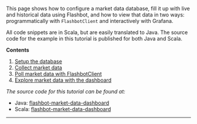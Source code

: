 This page shows how to configure a market data database, fill it up with live and historical data using Flashbot,
and how to view that data in two ways: programmatically with `FlashbotClient` and interactively with Grafana.

All code snippets are in Scala, but are easily translated to Java. The source code for the example
in this tutorial is published for both Java and Scala.

**Contents**
1. [Setup the database](https://github.com/infixtrading/flashbot/wiki/Tutorial:-Backtesting-a-Built-In-Strategy#1-collect-market-data)
2. [Collect market data](https://github.com/infixtrading/flashbot/wiki/Tutorial:-Backtesting-a-Built-In-Strategy#2-run-backtests-using-flashbotclient)
3. [Poll market data with FlashbotClient](https://github.com/infixtrading/flashbot/wiki/Tutorial:-Backtesting-a-Built-In-Strategy#3-run-backtests-using-the-dashboard)
4. [Explore market data with the dashboard](https://github.com/infixtrading/flashbot/wiki/Tutorial:-Backtesting-a-Built-In-Strategy#3-run-backtests-using-the-dashboard)

*The source code for this tutorial can be found at:*
* Java: [flashbot-market-data-dashboard](https://github.com/infixtrading/flashbot-java-examples/tree/master/flashbot-market-data-dashboard)
* Scala: [flashbot-market-data-dashboard](https://github.com/infixtrading/flashbot-scala-examples/tree/master/flashbot-market-data-dashboard)

****
